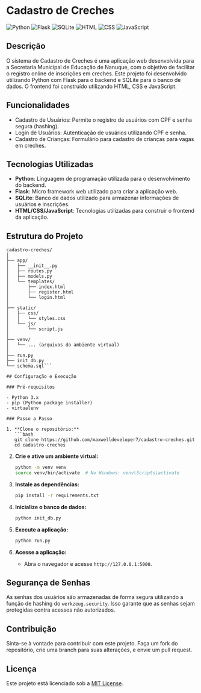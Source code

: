 # Cadastro de Creches

![Python](https://img.shields.io/badge/Python-3.0-blue)
![Flask](https://img.shields.io/badge/Flask-3.0.3-blue)
![SQLite](https://img.shields.io/badge/SQLite-3.0-blue)
![HTML](https://img.shields.io/badge/HTML-5-blue)
![CSS](https://img.shields.io/badge/CSS-3-blue)
![JavaScript](https://img.shields.io/badge/JavaScript-ES6-blue)

## Descrição

O sistema de Cadastro de Creches é uma aplicação web desenvolvida para a Secretaria Municipal de Educação de Nanuque, com o objetivo de facilitar o registro online de inscrições em creches. Este projeto foi desenvolvido utilizando Python com Flask para o backend e SQLite para o banco de dados. O frontend foi construído utilizando HTML, CSS e JavaScript.

## Funcionalidades

- Cadastro de Usuários: Permite o registro de usuários com CPF e senha segura (hashing).
- Login de Usuários: Autenticação de usuários utilizando CPF e senha.
- Cadastro de Crianças: Formulário para cadastro de crianças para vagas em creches.

## Tecnologias Utilizadas

- **Python**: Linguagem de programação utilizada para o desenvolvimento do backend.
- **Flask**: Micro framework web utilizado para criar a aplicação web.
- **SQLite**: Banco de dados utilizado para armazenar informações de usuários e inscrições.
- **HTML/CSS/JavaScript**: Tecnologias utilizadas para construir o frontend da aplicação.

## Estrutura do Projeto

```plaintext
cadastro-creches/
│
├── app/
│   ├── __init__.py
│   ├── routes.py
│   ├── models.py
│   └── templates/
│       ├── index.html
│       ├── register.html
│       └── login.html
│
├── static/
│   ├── css/
│   │   └── styles.css
│   └── js/
│       └── script.js
│
├── venv/
│   └── ... (arquivos do ambiente virtual)
│
├── run.py
├── init_db.py
└── schema.sql```

## Configuração e Execução

### Pré-requisitos

- Python 3.x
- pip (Python package installer)
- virtualenv

### Passo a Passo

1. **Clone o repositório:**
   ```bash
   git clone https://github.com/maxwelldeveloper7/cadastro-creches.git
   cd cadastro-creches
   ```

2. **Crie e ative um ambiente virtual:**
   ```bash
   python -m venv venv
   source venv/bin/activate  # No Windows: venv\Scripts\activate
   ```

3. **Instale as dependências:**
   ```bash
   pip install -r requirements.txt
   ```

4. **Inicialize o banco de dados:**
   ```bash
   python init_db.py
   ```

5. **Execute a aplicação:**
   ```bash
   python run.py
   ```

6. **Acesse a aplicação:**
   - Abra o navegador e acesse `http://127.0.0.1:5000`.

## Segurança de Senhas

As senhas dos usuários são armazenadas de forma segura utilizando a função de hashing do `werkzeug.security`. Isso garante que as senhas sejam protegidas contra acessos não autorizados.

## Contribuição

Sinta-se à vontade para contribuir com este projeto. Faça um fork do repositório, crie uma branch para suas alterações, e envie um pull request.

## Licença

Este projeto está licenciado sob a [MIT License](LICENSE).
